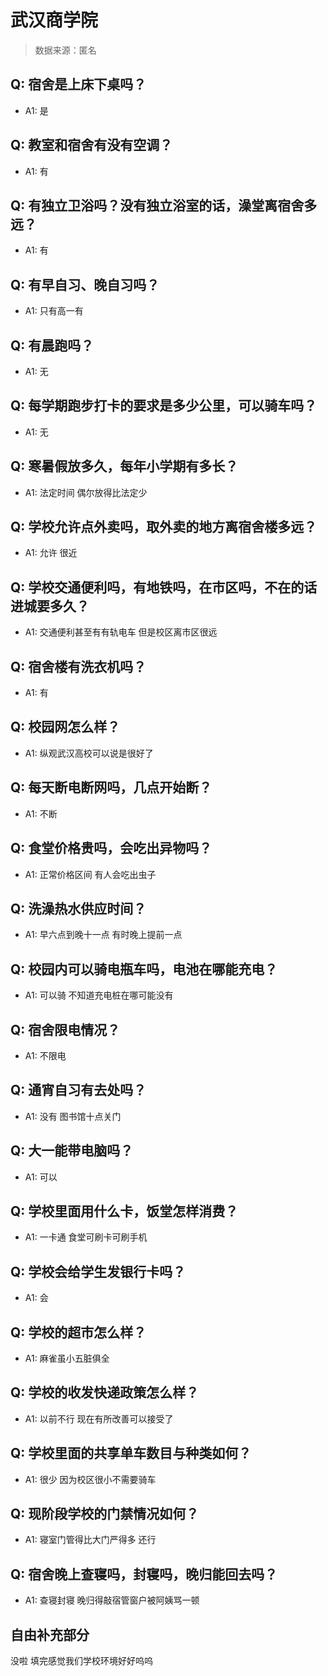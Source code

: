 # 武汉商学院

> 数据来源：匿名

## Q: 宿舍是上床下桌吗？

- A1: 是

## Q: 教室和宿舍有没有空调？

- A1: 有

## Q: 有独立卫浴吗？没有独立浴室的话，澡堂离宿舍多远？

- A1: 有

## Q: 有早自习、晚自习吗？

- A1: 只有高一有

## Q: 有晨跑吗？

- A1: 无

## Q: 每学期跑步打卡的要求是多少公里，可以骑车吗？

- A1: 无

## Q: 寒暑假放多久，每年小学期有多长？

- A1: 法定时间 偶尔放得比法定少

## Q: 学校允许点外卖吗，取外卖的地方离宿舍楼多远？

- A1: 允许 很近

## Q: 学校交通便利吗，有地铁吗，在市区吗，不在的话进城要多久？

- A1: 交通便利甚至有有轨电车 但是校区离市区很远

## Q: 宿舍楼有洗衣机吗？

- A1: 有

## Q: 校园网怎么样？

- A1: 纵观武汉高校可以说是很好了

## Q: 每天断电断网吗，几点开始断？

- A1: 不断

## Q: 食堂价格贵吗，会吃出异物吗？

- A1: 正常价格区间 有人会吃出虫子

## Q: 洗澡热水供应时间？

- A1: 早六点到晚十一点 有时晚上提前一点

## Q: 校园内可以骑电瓶车吗，电池在哪能充电？

- A1: 可以骑 不知道充电桩在哪可能没有

## Q: 宿舍限电情况？

- A1: 不限电

## Q: 通宵自习有去处吗？

- A1: 没有 图书馆十点关门

## Q: 大一能带电脑吗？

- A1: 可以

## Q: 学校里面用什么卡，饭堂怎样消费？

- A1: 一卡通 食堂可刷卡可刷手机

## Q: 学校会给学生发银行卡吗？

- A1: 会

## Q: 学校的超市怎么样？

- A1: 麻雀虽小五脏俱全

## Q: 学校的收发快递政策怎么样？

- A1: 以前不行 现在有所改善可以接受了

## Q: 学校里面的共享单车数目与种类如何？

- A1: 很少 因为校区很小不需要骑车

## Q: 现阶段学校的门禁情况如何？

- A1: 寝室门管得比大门严得多 还行

## Q: 宿舍晚上查寝吗，封寝吗，晚归能回去吗？

- A1: 查寝封寝 晚归得敲宿管窗户被阿姨骂一顿

## 自由补充部分

没啦 填完感觉我们学校环境好好呜呜